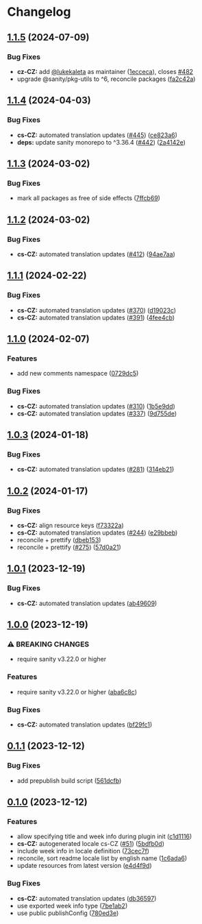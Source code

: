 # Changelog

## [1.1.5](https://github.com/sanity-io/locales/compare/locale-cs-cz-v1.1.4...locale-cs-cz-v1.1.5) (2024-07-09)


### Bug Fixes

* **cz-CZ:** add [@lukekaleta](https://github.com/lukekaleta) as maintainer ([1ecceca](https://github.com/sanity-io/locales/commit/1ecceca5733f6c65ce2ea3d4074e8cd1967325db)), closes [#482](https://github.com/sanity-io/locales/issues/482)
* upgrade @sanity/pkg-utils to ^6, reconcile packages ([fa2c42a](https://github.com/sanity-io/locales/commit/fa2c42a0e8550ead90dcc61fe1abcecdacf8fd20))

## [1.1.4](https://github.com/sanity-io/locales/compare/locale-cs-cz-v1.1.3...locale-cs-cz-v1.1.4) (2024-04-03)


### Bug Fixes

* **cs-CZ:** automated translation updates ([#445](https://github.com/sanity-io/locales/issues/445)) ([ce823a6](https://github.com/sanity-io/locales/commit/ce823a6b6b4763495e55b2085b2eb9109892f1fd))
* **deps:** update sanity monorepo to ^3.36.4 ([#442](https://github.com/sanity-io/locales/issues/442)) ([2a4142e](https://github.com/sanity-io/locales/commit/2a4142e6e50eb5992b3432169cd71676c353276f))

## [1.1.3](https://github.com/sanity-io/locales/compare/locale-cs-cz-v1.1.2...locale-cs-cz-v1.1.3) (2024-03-02)


### Bug Fixes

* mark all packages as free of side effects ([7ffcb69](https://github.com/sanity-io/locales/commit/7ffcb6939ba729c3c6c528d81e14a833b9096f50))

## [1.1.2](https://github.com/sanity-io/locales/compare/locale-cs-cz-v1.1.1...locale-cs-cz-v1.1.2) (2024-03-02)


### Bug Fixes

* **cs-CZ:** automated translation updates ([#412](https://github.com/sanity-io/locales/issues/412)) ([94ae7aa](https://github.com/sanity-io/locales/commit/94ae7aacc090910b2f18b8e326ab79abdbfe42b7))

## [1.1.1](https://github.com/sanity-io/locales/compare/locale-cs-cz-v1.1.0...locale-cs-cz-v1.1.1) (2024-02-22)


### Bug Fixes

* **cs-CZ:** automated translation updates ([#370](https://github.com/sanity-io/locales/issues/370)) ([d19023c](https://github.com/sanity-io/locales/commit/d19023c2622c6c0d607f14d1c92c674bd58e1de6))
* **cs-CZ:** automated translation updates ([#391](https://github.com/sanity-io/locales/issues/391)) ([4fee4cb](https://github.com/sanity-io/locales/commit/4fee4cb9f51a2839ad07bb850da89bf6686c0b24))

## [1.1.0](https://github.com/sanity-io/locales/compare/locale-cs-cz-v1.0.3...locale-cs-cz-v1.1.0) (2024-02-07)


### Features

* add new comments namespace ([0729dc5](https://github.com/sanity-io/locales/commit/0729dc52cd29ac2611250663a32a7f1a5a039500))


### Bug Fixes

* **cs-CZ:** automated translation updates ([#310](https://github.com/sanity-io/locales/issues/310)) ([1b5e9dd](https://github.com/sanity-io/locales/commit/1b5e9dd12abec6c7c9b04ad194a2c8dce1c8ff36))
* **cs-CZ:** automated translation updates ([#337](https://github.com/sanity-io/locales/issues/337)) ([9d755de](https://github.com/sanity-io/locales/commit/9d755decabde7727178217225976163a35c91c53))

## [1.0.3](https://github.com/sanity-io/locales/compare/locale-cs-cz-v1.0.2...locale-cs-cz-v1.0.3) (2024-01-18)


### Bug Fixes

* **cs-CZ:** automated translation updates ([#281](https://github.com/sanity-io/locales/issues/281)) ([314eb21](https://github.com/sanity-io/locales/commit/314eb219be84b9e5041ac1ac9be2382c7299cd3d))

## [1.0.2](https://github.com/sanity-io/locales/compare/locale-cs-cz-v1.0.1...locale-cs-cz-v1.0.2) (2024-01-17)


### Bug Fixes

* **cs-CZ:** align resource keys ([f73322a](https://github.com/sanity-io/locales/commit/f73322abc4ee3206c6d2fd9e44853e5ab961110f))
* **cs-CZ:** automated translation updates ([#244](https://github.com/sanity-io/locales/issues/244)) ([e29bbeb](https://github.com/sanity-io/locales/commit/e29bbeb2c44d8ed291dde6dbbc01d2618f3412d3))
* reconcile + prettify ([dbeb153](https://github.com/sanity-io/locales/commit/dbeb153fc3f80207e357a888431d2fd739617821))
* reconcile + prettify ([#275](https://github.com/sanity-io/locales/issues/275)) ([57d0a21](https://github.com/sanity-io/locales/commit/57d0a21e05f631d47d74a2c029c9dcc3993bc7b0))

## [1.0.1](https://github.com/sanity-io/locales/compare/locale-cs-cz-v1.0.0...locale-cs-cz-v1.0.1) (2023-12-19)


### Bug Fixes

* **cs-CZ:** automated translation updates ([ab49609](https://github.com/sanity-io/locales/commit/ab49609b23f1392d282bfff5a35778786e3dd836))

## [1.0.0](https://github.com/sanity-io/locales/compare/locale-cs-cz-v0.1.1...locale-cs-cz-v1.0.0) (2023-12-19)


### ⚠ BREAKING CHANGES

* require sanity v3.22.0 or higher

### Features

* require sanity v3.22.0 or higher ([aba6c8c](https://github.com/sanity-io/locales/commit/aba6c8c3fd4f6e11b193b96a3821420f72ccc47d))


### Bug Fixes

* **cs-CZ:** automated translation updates ([bf29fc1](https://github.com/sanity-io/locales/commit/bf29fc139bcbba4a5bce48deb96de450aa32f9c1))

## [0.1.1](https://github.com/sanity-io/locales/compare/locale-cs-cz-v0.1.0...locale-cs-cz-v0.1.1) (2023-12-12)


### Bug Fixes

* add prepublish build script ([561dcfb](https://github.com/sanity-io/locales/commit/561dcfb24ab12f98fcc590b0dbc2cf297ea60485))

## [0.1.0](https://github.com/sanity-io/locales/compare/locale-cs-cz-v0.0.1...locale-cs-cz-v0.1.0) (2023-12-12)


### Features

* allow specifying title and week info during plugin init ([c1d1116](https://github.com/sanity-io/locales/commit/c1d1116bab0c99c6506a9744e33d6cf282bf1c1b))
* **cs-CZ:** autogenerated locale cs-CZ ([#51](https://github.com/sanity-io/locales/issues/51)) ([5bdfb0d](https://github.com/sanity-io/locales/commit/5bdfb0d4266b95a47ac0e2d3474f9aed2c0cd0da))
* include week info in locale definition ([73cec7f](https://github.com/sanity-io/locales/commit/73cec7fb69ac92a565282aac0d08f13b634372fb))
* reconcile, sort readme locale list by english name ([1c6ada6](https://github.com/sanity-io/locales/commit/1c6ada624e83307f820d6c4ce1e7560eaf94b151))
* update resources from latest version ([e4d4f9d](https://github.com/sanity-io/locales/commit/e4d4f9daf8c2566f3ee7c9b002ac6d0051a2734c))


### Bug Fixes

* **cs-CZ:** automated translation updates ([db36597](https://github.com/sanity-io/locales/commit/db36597eb6496eaac699809814d452cc20a68efe))
* use exported week info type ([7be1ab2](https://github.com/sanity-io/locales/commit/7be1ab27939e1836e000155c576362fb5f54bd3e))
* use public publishConfig ([780ed3e](https://github.com/sanity-io/locales/commit/780ed3e6d35198fedebd769e71bf1dcc09fc6528))
